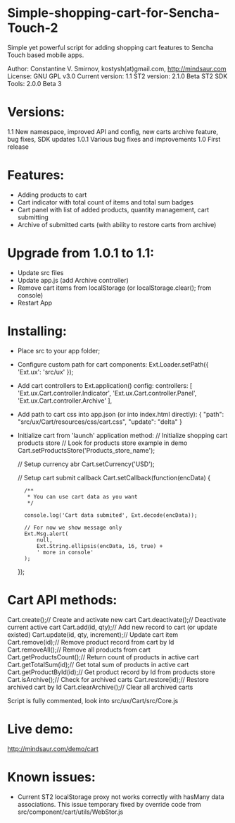 Simple-shopping-cart-for-Sencha-Touch-2
=======================================

Simple yet powerful script for adding shopping cart features to Sencha Touch based mobile apps.

Author: Constantine V. Smirnov, kostysh(at)gmail.com, http://mindsaur.com
License: GNU GPL v3.0
Current version: 1.1
ST2 version: 2.1.0 Beta
ST2 SDK Tools: 2.0.0 Beta 3

Versions:
=========
1.1 New namespace, improved API and config, new carts archive feature, bug fixes, SDK updates
1.0.1 Various bug fixes and improvements
1.0 First release

Features:
=========
- Adding products to cart
- Cart indicator with total count of items and total sum badges
- Cart panel with list of added products, quantity management, cart submitting
- Archive of submitted carts (with ability to restore carts from archive)

Upgrade from 1.0.1 to 1.1:
===================
- Update src files
- Update app.js (add Archive controller)
- Remove cart items from localStorage (or localStorage.clear(); from console)
- Restart App

Installing:
===========
- Place src to your app folder;
- Configure custom path for cart components: 
    Ext.Loader.setPath({
        'Ext.ux': 'src/ux'
    });
- Add cart controllers to Ext.application() config:
    controllers: [
        'Ext.ux.Cart.controller.Indicator',
        'Ext.ux.Cart.controller.Panel',
        'Ext.ux.Cart.controller.Archive'
    ],
- Add path to cart css into app.json (or into index.html directly):
    {
        "path": "src/ux/Cart/resources/css/cart.css",
        "update": "delta"
    }
- Initialize cart from 'launch' application method:
    // Initialize shopping cart products store
    // Look for products store example in demo
    Cart.setProductsStore('Products_store_name');

    // Setup currency abr
    Cart.setCurrency('USD');

    // Setup cart submit callback
    Cart.setCallback(function(encData) {
        
        /**
         * You can use cart data as you want
         */

        console.log('Cart data submited', Ext.decode(encData));

        // For now we show message only
        Ext.Msg.alert(
            null,
            Ext.String.ellipsis(encData, 16, true) +
            ' more in console'
        );
    });


Cart API methods:
=============
Cart.create();// Create and activate new cart
Cart.deactivate();// Deactivate current active cart
Cart.add(id, qty);// Add new record to cart (or update existed)
Cart.update(id, qty, increment);// Update cart item
Cart.remove(id);// Remove product record from cart by Id
Cart.removeAll();// Remove all products from cart
Cart.getProductsCount();// Return count of products in active cart
Cart.getTotalSum(id);// Get total sum of products in active cart
Cart.getProductById(id);// Get product record by Id from products store
Cart.isArchive();// Check for archived carts
Cart.restore(id);// Restore archived cart by Id
Cart.clearArchive();// Clear all archived carts

Script is fully commented, look into src/ux/Cart/src/Core.js

Live demo: 
==========
http://mindsaur.com/demo/cart

Known issues:
=============
- Current ST2 localStorage proxy not works correctly with hasMany data associations. 
This issue temporary fixed by override code from src/component/cart/utils/WebStor.js